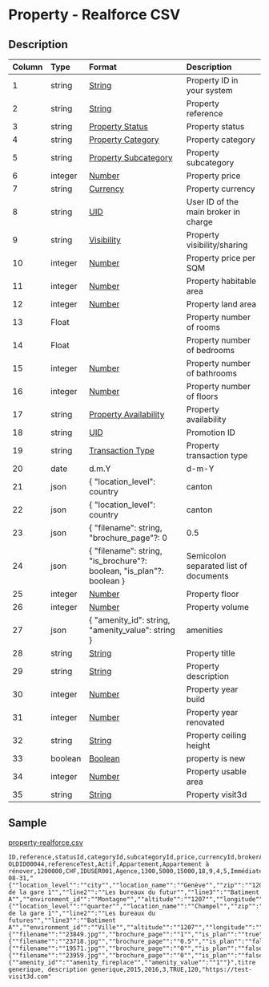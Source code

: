 # Property - Realforce CSV

## Description

| Column | Type | Format | Description |
| :--- | :--- | :--- | :--- |
| 1 | string | [String](https://en.wikipedia.org/wiki/String_(computer_science)) | Property ID in your system |
| 2 | string | [String](https://en.wikipedia.org/wiki/String_(computer_science)) | Property reference |
| 3 | string | [Property Status](../values/property_status_id.md) | Property status |
| 4 | string | [Property Category](../values/property_category_id.md) | Property category |
| 5 | string | [Property Subcategory](../values/property_subcategory_id.md) | Property subcategory |
| 6 | integer | [Number](https://en.wikipedia.org/wiki/Integer) | Property price |
| 7 | string | [Currency](../values/currency_id.md) | Property currency |
| 8 | string | [UID](https://en.wikipedia.org/wiki/Unique_identifier) | User ID of the main broker in charge |
| 9 | string | [Visibility](../values/visibility_id.md) | Property visibility/sharing |
| 10 | integer | [Number](https://en.wikipedia.org/wiki/Integer) | Property price per SQM |
| 11 | integer | [Number](https://en.wikipedia.org/wiki/Integer) | Property habitable area |
| 12 | integer | [Number](https://en.wikipedia.org/wiki/Integer) | Property land area |
| 13 | Float |  | Property number of rooms |
| 14 | Float |  | Property number of bedrooms |
| 15 | integer | [Number](https://en.wikipedia.org/wiki/Integer) | Property number of bathrooms |
| 16 | integer | [Number](https://en.wikipedia.org/wiki/Integer) | Property number of floors |
| 17 | string | [Property Availability](../values/property_availability_id.md) | Property availability |
| 18 | string | [UID](https://en.wikipedia.org/wiki/Unique_identifier) | Promotion ID |
| 19 | string | [Transaction Type](../values/transaction_type_id.md) | Property transaction type |
| 20 | date | d.m.Y | d-m-Y | Y-m-d | Property availability date |
| 21 | json | { "location_level": country|canton|district|zone|city|quarter, "location_name": string, "zip": string, "line1": string, "line2": string, "line3": string, "environment_id": string, "altitude": string, "longitude": string, "latitude": string } | Property real location |
| 22 | json | { "location_level": country|canton|district|zone|city|quarter, "location_name": string, "zip": string, "line1": string, "line2": string, "line3": string, "environment_id": string, "altitude": string, "longitude": string, "latitude": string } | Property alternate location |
| 23 | json | { "filename": string, "brochure_page"?: 0|0.5|1, "is_website"?: boolean, "is_portal"?: boolean, "is_plan"?: boolean } | Semicolon separated list of photos |
| 24 | json | { "filename": string, "is_brochure"?: boolean, "is_plan"?: boolean } | Semicolon separated list of documents |
| 25 | integer | [Number](https://en.wikipedia.org/wiki/Integer) | Property floor |
| 26 | integer | [Number](https://en.wikipedia.org/wiki/Integer) | Property volume |
| 27 | json | { "amenity_id": string, "amenity_value": string } | amenities |
| 28 | string | [String](https://en.wikipedia.org/wiki/String_(computer_science)) | Property title |
| 29 | string | [String](https://en.wikipedia.org/wiki/String_(computer_science)) | Property description |
| 30 | integer | [Number](https://en.wikipedia.org/wiki/Integer) | Property year build |
| 31 | integer | [Number](https://en.wikipedia.org/wiki/Integer) | Property year renovated |
| 32 | string | [String](https://en.wikipedia.org/wiki/String_(computer_science)) | Property ceiling height |
| 33 | boolean | [Boolean](https://en.wikipedia.org/wiki/Boolean_data_type) | property is new |
| 34 | integer | [Number](https://en.wikipedia.org/wiki/Integer) | Property usable area |
| 35 | string | [String](https://en.wikipedia.org/wiki/String_(computer_science)) | Property visit3d |

## Sample

[property-realforce.csv](../samples/property-realforce.csv)
```
ID,reference,statusId,categoryId,subcategoryId,price,currencyId,brokerAccountId,visibilityId,priceSqm,habitable,land,rooms,bedrooms,bathrooms,floors,availabilityId,promotionId,transactionTypeId,availabilityDate,realLocation,altLocation,photos,documents,floor,volume,amenities,genericTitle,genericDescription,constructionYear,renovationYear,ceiling,isNew,usable,visit3d
OLDID00044,referenceTest,Actif,Appartement,Appartement à rénover,1200000,CHF,IDUSER001,Agence,1300,5000,15000,18,9,4,5,Immédiatement,,Vente,2022-08-31,"{""location_level"":""city"",""location_name"":""Genève"",""zip"":""1207"",""line1"":""Rue de la gare 1"",""line2"":""Les bureaux du futur"",""line3"":""Batiment A"",""environment_id"":""Montagne"",""altitude"":""1207"",""longitude"":""1207"",""latitude"":""1207""}","{""location_level"":""quarter"",""location_name"":""Champel"",""zip"":""1207"",""line1"":""Rue de la gare 1"",""line2"":""Les bureaux du futures"",""line3"":""Batiment A"",""environment_id"":""Ville"",""altitude"":""1207"",""longitude"":""1207"",""latitude"":""1207""}","{""filename"":""23849.jpg"",""brochure_page"":""1"",""is_plan"":""true"",""is_portal"":""true"",""is_website"":""true""};{""filename"":""23718.jpg"",""brochure_page"":""0.5"",""is_plan"":""false"",""is_portal"":""true"",""is_website"":""false""};{""filename"":""19571.jpg"",""brochure_page"":""0"",""is_plan"":""false"",""is_portal"":""false"",""is_website"":""true""};{""filename"":""23959.jpg"",""brochure_page"":""0"",""is_plan"":""false"",""is_portal"":""false"",""is_website"":""false""}",,2,100,"{""amenity_id"":""amenity_fireplace"",""amenity_value"":""1""}",titre generique, description generique,2015,2016,3,TRUE,120,"https://test-visit3d.com"
```
